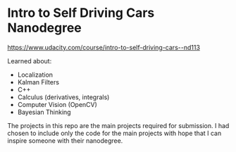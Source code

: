 # Intro to Self Driving Cars Nanodegree
 
https://www.udacity.com/course/intro-to-self-driving-cars--nd113

Learned about:
- Localization
- Kalman Filters
- C++
- Calculus (derivatives, integrals)
- Computer Vision (OpenCV)
- Bayesian Thinking

The projects in this repo are the main projects required for submission. I had chosen to include only the code for the main projects with hope that I can inspire someone with their nanodegree.
